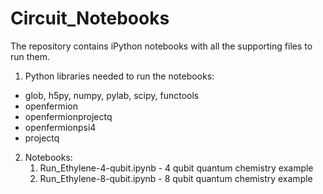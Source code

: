 # Circuit_Notebooks

The repository contains iPython notebooks with all the supporting files to run them.

1. Python libraries needed to run the notebooks:
* glob, h5py, numpy, pylab, scipy, functools
* openfermion
* openfermionprojectq
* openfermionpsi4 
* projectq

2. Notebooks:
   1. Run_Ethylene-4-qubit.ipynb - 4 qubit quantum chemistry example
   2. Run_Ethylene-8-qubit.ipynb - 8 qubit quantum chemistry example

